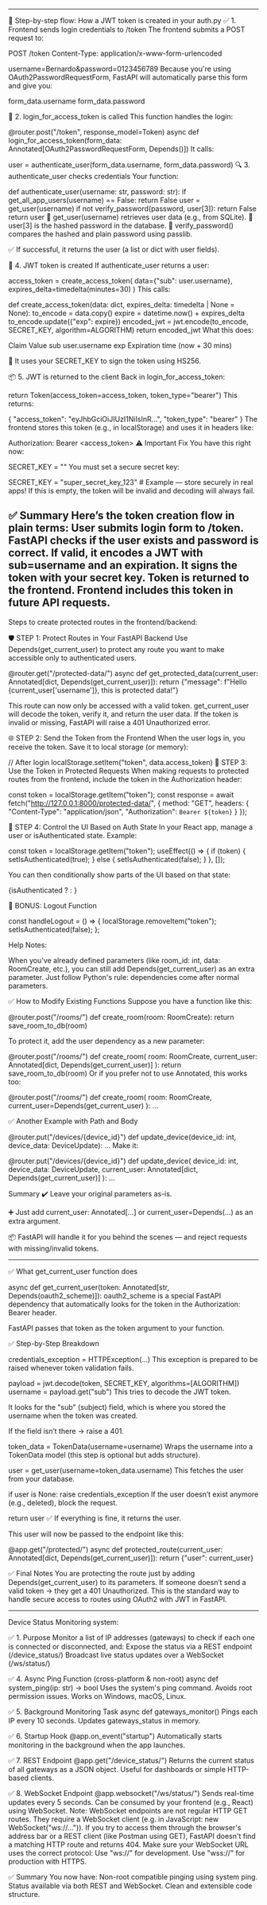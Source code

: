 



---------------------------------------------------------------------------------------------------------------------
🔁 Step-by-step flow: How a JWT token is created in your auth.py
✅ 1. Frontend sends login credentials to /token
The frontend submits a POST request to:

POST /token
Content-Type: application/x-www-form-urlencoded

username=Bernardo&password=0123456789
Because you're using OAuth2PasswordRequestForm, FastAPI will automatically parse this form and give you:

form_data.username
form_data.password

🔐 2. login_for_access_token is called
This function handles the login:

@router.post("/token", response_model=Token)
async def login_for_access_token(form_data: Annotated[OAuth2PasswordRequestForm, Depends()])
It calls:

user = authenticate_user(form_data.username, form_data.password)
🔍 3. authenticate_user checks credentials
Your function:

def authenticate_user(username: str, password: str):
    if get_all_app_users(username) == False:
        return False
    user = get_user(username)
    if not verify_password(password, user[3]):
        return False
    return user
🔹 get_user(username) retrieves user data (e.g., from SQLite).
🔹 user[3] is the hashed password in the database.
🔹 verify_password() compares the hashed and plain password using passlib.

✅ If successful, it returns the user (a list or dict with user fields).

🔏 4. JWT token is created
If authenticate_user returns a user:

access_token = create_access_token(
    data={"sub": user.username}, 
    expires_delta=timedelta(minutes=30)
)
This calls:

def create_access_token(data: dict, expires_delta: timedelta | None = None):
    to_encode = data.copy()
    expire = datetime.now() + expires_delta
    to_encode.update({"exp": expire})
    encoded_jwt = jwt.encode(to_encode, SECRET_KEY, algorithm=ALGORITHM)
    return encoded_jwt
What this does:

Claim	Value
sub	user.username
exp	Expiration time (now + 30 mins)

🔑 It uses your SECRET_KEY to sign the token using HS256.

📦 5. JWT is returned to the client
Back in login_for_access_token:

return Token(access_token=access_token, token_type="bearer")
This returns:

{
  "access_token": "eyJhbGciOiJIUzI1NiIsInR...",
  "token_type": "bearer"
}
The frontend stores this token (e.g., in localStorage) and uses it in headers like:

Authorization: Bearer <access_token>
⚠️ Important Fix
You have this right now:

SECRET_KEY = ""
You must set a secure secret key:

SECRET_KEY = "super_secret_key_123"  # Example — store securely in real apps!
If this is empty, the token will be invalid and decoding will always fail.

✅ Summary
Here’s the token creation flow in plain terms:
User submits login form to /token.
FastAPI checks if the user exists and password is correct.
If valid, it encodes a JWT with sub=username and an expiration.
It signs the token with your secret key.
Token is returned to the frontend.
Frontend includes this token in future API requests.
---------------------------------------------------------------------------------------------------------------------

Steps to create protected routes in the frontend/backend:

🛡️ STEP 1: Protect Routes in Your FastAPI Backend
Use Depends(get_current_user) to protect any route you want to make accessible only to authenticated users.

@router.get("/protected-data/")
async def get_protected_data(current_user: Annotated[dict, Depends(get_current_user)]):
    return {"message": f"Hello {current_user['username']}, this is protected data!"}

This route can now only be accessed with a valid token.
get_current_user will decode the token, verify it, and return the user data.
If the token is invalid or missing, FastAPI will raise a 401 Unauthorized error.

🌐 STEP 2: Send the Token from the Frontend
When the user logs in, you receive the token. Save it to local storage (or memory):

// After login
localStorage.setItem("token", data.access_token)
🔐 STEP 3: Use the Token in Protected Requests
When making requests to protected routes from the frontend, include the token in the Authorization header:

const token = localStorage.getItem("token");
const response = await fetch("http://127.0.0.1:8000/protected-data/", {
    method: "GET",
    headers: {
        "Content-Type": "application/json",
        "Authorization": `Bearer ${token}`
    }
});

🎯 STEP 4: Control the UI Based on Auth State
In your React app, manage a user or isAuthenticated state. Example:

const token = localStorage.getItem("token");
useEffect(() => {
    if (token) {
        setIsAuthenticated(true);
    } else {
        setIsAuthenticated(false);
    }
}, []);

You can then conditionally show parts of the UI based on that state:

{isAuthenticated ? <AppContent /> : <LoginOrRegister />}

🧹 BONUS: Logout Function

const handleLogout = () => {
    localStorage.removeItem("token");
    setIsAuthenticated(false);
};

Help Notes:

When you've already defined parameters (like room_id: int, data: RoomCreate, etc.), you can still add Depends(get_current_user) as an extra parameter. Just follow Python's rule: dependencies come after normal parameters.

✅ How to Modify Existing Functions
Suppose you have a function like this:

@router.post("/rooms/")
def create_room(room: RoomCreate):
    return save_room_to_db(room)

To protect it, add the user dependency as a new parameter:

@router.post("/rooms/")
def create_room(
    room: RoomCreate,
    current_user: Annotated[dict, Depends(get_current_user)]
):
    return save_room_to_db(room)
Or if you prefer not to use Annotated, this works too:

@router.post("/rooms/")
def create_room(
    room: RoomCreate,
    current_user=Depends(get_current_user)
):
    ...

✅ Another Example with Path and Body

@router.put("/devices/{device_id}")
def update_device(device_id: int, device_data: DeviceUpdate):
    ...
Make it:

@router.put("/devices/{device_id}")
def update_device(
    device_id: int,
    device_data: DeviceUpdate,
    current_user: Annotated[dict, Depends(get_current_user)]
):
    ...

Summary
✔️ Leave your original parameters as-is.

➕ Just add current_user: Annotated[...] or current_user=Depends(...) as an extra argument.

📦 FastAPI will handle it for you behind the scenes — and reject requests with missing/invalid tokens.


----------------------------------------------------------------------------------------------------------
✅ What get_current_user function does

async def get_current_user(token: Annotated[str, Depends(oauth2_scheme)]):
oauth2_scheme is a special FastAPI dependency that automatically looks for the token in the Authorization: Bearer <token> header.

FastAPI passes that token as the token argument to your function.

✅ Step-by-Step Breakdown

credentials_exception = HTTPException(...)
This exception is prepared to be raised whenever token validation fails.

payload = jwt.decode(token, SECRET_KEY, algorithms=[ALGORITHM])
username = payload.get("sub")
This tries to decode the JWT token.

It looks for the "sub" (subject) field, which is where you stored the username when the token was created.

If the field isn’t there → raise a 401.

token_data = TokenData(username=username)
Wraps the username into a TokenData model (this step is optional but adds structure).

user = get_user(username=token_data.username)
This fetches the user from your database.

if user is None:
    raise credentials_exception
If the user doesn’t exist anymore (e.g., deleted), block the request.

return user
✅ If everything is fine, it returns the user.

This user will now be passed to the endpoint like this:

@app.get("/protected/")
async def protected_route(current_user: Annotated[dict, Depends(get_current_user)]):
    return {"user": current_user}

✅ Final Notes
You are protecting the route just by adding Depends(get_current_user) to its parameters.
If someone doesn’t send a valid token → they get a 401 Unauthorized.
This is the standard way to handle secure access to routes using OAuth2 with JWT in FastAPI.

-------------------------------------------------------------------------------------------------------------------------------------

Device Status Monitoring system:

✅ 1. Purpose
Monitor a list of IP addresses (gateways) to check if each one is connected or disconnected, and:
Expose the status via a REST endpoint (/device_status/)
Broadcast live status updates over a WebSocket (/ws/status/)

✅ 4. Async Ping Function (cross-platform & non-root) async def system_ping(ip: str) -> bool
Uses the system's ping command.
Avoids root permission issues.
Works on Windows, macOS, Linux.

✅ 5. Background Monitoring Task async def gateways_monitor()
Pings each IP every 10 seconds.
Updates gateways_status in memory.

✅ 6. Startup Hook @app.on_event("startup")
Automatically starts monitoring in the background when the app launches.

✅ 7. REST Endpoint @app.get("/device_status/")
Returns the current status of all gateways as a JSON object.
Useful for dashboards or simple HTTP-based clients.

✅ 8. WebSocket Endpoint @app.websocket("/ws/status/")
Sends real-time updates every 5 seconds.
Can be consumed by your frontend (e.g., React) using WebSocket.
Note:
    WebSocket endpoints are not regular HTTP GET routes.
    They require a WebSocket client (e.g. in JavaScript: new WebSocket("ws://...")).
    If you try to access them through the browser's address bar or a REST client (like Postman using GET), FastAPI doesn't find a matching HTTP route and returns 404.
    Make sure your WebSocket URL uses the correct protocol:
        Use "ws://" for development.
        Use "wss://" for production with HTTPS.

✅ Summary
You now have:
Non-root compatible pinging using system ping.
Status available via both REST and WebSocket.
Clean and extensible code structure.